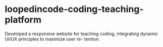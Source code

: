# loopedincode-coding-teaching-platform
Developed a responsive website for teaching coding, integrating dynamic UI/UX principles to maximize user re- tention.
